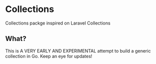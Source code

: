 # Collections
Collections packge inspired on Laravel Collections

## What?
This is A VERY EARLY AND EXPERIMENTAL attempt to build a generic collection in Go.
Keep an eye for updates!
